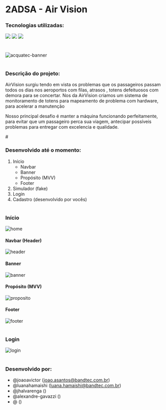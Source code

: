 # 2ADSA - Air Vision

### Tecnologias utilizadas: 
<p>
  <img src="https://img.shields.io/badge/CSS3-1572B6?style=for-the-badge&logo=css3&logoColor=white" />
  <img src="https://img.shields.io/badge/HTML5-E34F26?style=for-the-badge&logo=html5&logoColor=white" />
  <img src="https://img.shields.io/badge/JavaScript-F7DF1E?style=for-the-badge&logo=javascript&logoColor=black" />
</p>

#

![acquatec-banner](https://user-images.githubusercontent.com/53584199/135951148-63a419d4-9eff-4f4c-a863-d60a15bef6f9.png)

#

### Descrição do projeto:

<p>
AirVision surgiu tendo em vista os problemas que os passageiros passam todos os dias nos aeroportos com filas, atrasos , totens defeituosos com demora para se concertar. Nos da AirVision criamos um sistema de monitoramento de totens para mapeamento de problema com hardware, para acelerar a manutenção 

Nosso principal desafio é manter a máquina funcionando perfeitamente, para evitar que um passageiro perca sua viagem, antecipar possíveis problemas para entregar com excelencia e qualidade.
</p>
#

### Desenvolvido até o momento:
<ol>
  <li>Início
    <ul>
      <li>Navbar</li>
      <li>Banner</li>
      <li>Propósito (MVV)</li>
      <li>Footer</li>
    </ul>
  </li>
  <li>Simulador (fake)</li>
  <li>Login</li>
  <li>Cadastro (desenvolvido por vocês)</li>
</ol>

#

### Início

![home](https://user-images.githubusercontent.com/53584199/135952317-d56062fc-fd27-4b85-9164-8b0bb93adc3d.png)

#### Navbar (Header)

![header](https://user-images.githubusercontent.com/53584199/135952132-d7ccbbbc-d94f-4c28-8658-81b45c39ae05.png)

#### Banner

![banner](https://user-images.githubusercontent.com/53584199/135952126-7e2daa70-3b3a-4f78-a4c7-c059979903b0.png)

#### Propósito (MVV)

![proposito](https://user-images.githubusercontent.com/53584199/135952133-0699c6b8-9a99-4a77-ae25-821891879511.png)

#### Footer

![footer](https://user-images.githubusercontent.com/53584199/135952274-3acbe832-59e0-49cf-a138-a3ec72a5190a.png)

#

### Login

![login](https://user-images.githubusercontent.com/53584199/135952551-429f7d6d-ca17-4d4e-8671-fa4a9559e241.png)

# 

### Desenvolvido por:
- @joaoavictor (joao.asantos@bandtec.com.br)
- @luanahamaishi (luana.hamaishi@bandtec.com.br)
- @jhalvarenga ()
- @alexandre-gavazzi ()
- @ ()
